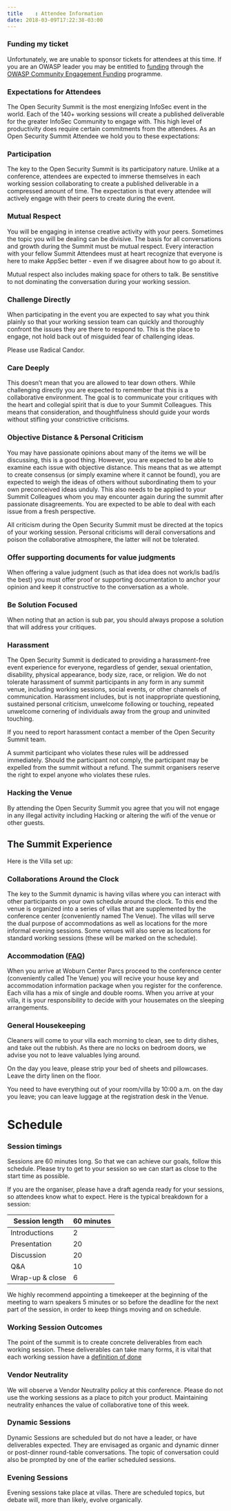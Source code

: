 ```yaml
---
title    : Attendee Information
date: 2018-03-09T17:22:38-03:00
---
```


### Funding my ticket

Unfortunately, we are unable to sponsor tickets for attendees at this time. If you are an OWASP leader you may be entitled to [funding](/content/faq/sponsored_tickets.md) through the [OWASP Community Engagement Funding](https://www.owasp.org/index.php/Funding) programme. 

### Expectations for Attendees
 
The Open Security Summit is the most energizing InfoSec event in the world. Each of the 140+ working sessions will create a published deliverable for the greater InfoSec Community to engage with. This high level of productivity does require certain commitments from the attendees. As an Open Security Summit Attendee we hold you to these expectations: 
 
### Participation 
 
The key to the Open Security Summit is its participatory nature. Unlike at a conference, attendees are expected to immerse themselves in each working session collaborating to create a published deliverable in a compressed amount of time. The expectation is that every attendee will actively engage with their peers to create during the event. 
 
### Mutual Respect
 
You will be engaging in intense creative activity with your peers. Sometimes the topic you will be dealing can be divisive. The basis for all conversations and growth during the Summit must be mutual respect. Every interaction with your fellow Summit Attendees must at heart recognize that everyone is here to make AppSec better - even if we disagree about how to go about it.  
 
Mutual respect also includes making space for others to talk. Be senstitive to not dominating the conversation during your working session.
 
### Challenge Directly
 
When participating in the event you are expected to say what you think plainly so that your working session team can quickly and thoroughly confront the issues they are there to respond to. This is the place to engage, not hold back out of misguided fear of challenging ideas.

Please use Radical Candor.
 
### Care Deeply 
 
This doesn’t mean that you are allowed to tear down others. While challenging directly you are expected to remember that this is a collaborative environment. The goal is to communicate your critiques with the heart and collegial spirit that is due to your Summit Colleagues. This means that consideration, and thoughtfulness should guide your words without stifling your constrictive criticisms. 
 
### Objective Distance & Personal Criticism
 
You may have passionate opinions about many of the items we will be discussing, this is a good thing. However, you are expected to be able to examine each issue with objective distance. This means that as we attempt to create consensus (or simply examine where it cannot be found), you are expected to weigh the ideas of others without subordinating them to your own preconceived ideas unduly. This also needs to be applied to your Summit Colleagues whom you may encounter again during the summit after passionate disagreements. You are expected to be able to deal with each issue from a fresh perspective.  
 
All criticism during the Open Security Summit must be directed at the topics of your working session. Personal criticisms will derail conversations and poison the collaborative atmosphere, the latter will not be tolerated.  
 
 
### Offer supporting documents for value judgments
 
When offering a value judgment (such as that idea does not work/is bad/is the best) you must offer proof or supporting documentation to anchor your opinion and keep it constructive to the conversation as a whole. 
 
### Be Solution Focused
 
When noting that an action is sub par, you should always propose a solution that will address your critiques.
 
### Harassment
 
The Open Security Summit is dedicated to providing a harassment-free event experience for everyone, regardless of gender, sexual orientation, disability, physical appearance, body size, race, or religion. We do not tolerate harassment of summit participants in any form in any summit venue, including working sessions, social events, or other channels of communication. Harassment includes, but is not inappropriate questioning, sustained personal criticism, unwelcome following or touching, repeated unwelcome cornering of individuals away from the group and uninvited touching.
 
If you need to report harassment contact a member of the Open Security Summit team.
 
A summit participant who violates these rules will be addressed immediately. Should the participant not comply, the participant may be expelled from the summit without a refund. The summit organisers reserve the right to expel anyone who violates these rules. 
 
### Hacking the Venue
By attending the Open Security Summit you agree that you will not engage in any illegal activity including Hacking or altering the wifi of the venue or other guests.
 
## The Summit Experience
 
Here is the Villa set up:
 
### Collaborations Around the Clock
 
The key to the Summit dynamic is having villas where you can interact with other participants on your own schedule around the clock. To this end the venue is organized into a series of villas that are supplemented by the conference center (conveniently named The Venue).  The villas will serve the dual purpose of accommodations as well as locations for the more informal evening sessions. Some venues will also serve as locations for standard working sessions (these will be marked on the schedule).
 
### Accommodation ([FAQ](/oss2018/content/faq/Accomodation.md))
 
When you arrive at Woburn Center Parcs proceed to the conference center (conveniently called The Venue) you will recive your house key and accommodation information package when you register for the conference. Each villa has a mix of single and double rooms. When you arrive at your villa, it is your responsibility to decide with your housemates on the sleeping arrangements.  
 
### General Housekeeping 
 
Cleaners will come to your villa each morning to clean, see to dirty dishes, and take out the rubbish. As there are no locks on bedroom doors, we advise you not to leave valuables lying around.  
 
On the day you leave, please strip your bed of sheets and pillowcases. Leave the dirty linen on the floor.  
 
You need to have everything out of your room/villa by 10:00 a.m. on the day you leave; you can leave luggage at the registration desk in the Venue.  


# Schedule
 
 
### Session timings
 
Sessions are 60 minutes long. So that we can achieve our goals, follow this schedule. Please try to get to your session so we can start as close to the start time as possible.  
 
If you are the organiser, please have a draft agenda ready for your sessions, so attendees know what to expect. Here is the typical breakdown for a session:
 
| Session length|60 minutes| 
|----------------|---------|
|Introductions   |2 |
|Presentation    |20|
|Discussion |20|
|Q&A|10|
|Wrap-up & close|6|
 
We highly recommend appointing a timekeeper at the beginning of the meeting to warn speakers 5 minutes or so before the deadline for the next part of the session, in order to keep things moving and on schedule.  
 
### Working Session Outcomes
 
The point of the summit is to create concrete deliverables from each working session. These deliverables can take many forms, it is vital that each working session have a [definition of done](/content/articles/OutcomesBasedStrategy.md)
 
### Vendor Neutrality
 
We will observe a Vendor Neutrality policy at this conference. Please do not use the working sessions as a place to pitch your product. Maintaining neutrality enhances the value of collaborative tone of this week.  
 
### Dynamic Sessions
Dynamic Sessions are scheduled but do not have a leader, or have deliverables expected. They are envisaged as organic and dynamic dinner or post-dinner round-table conversations. The topic of conversation could also be prompted by one of the earlier scheduled sessions.  
 
### Evening Sessions
Evening sessions take place at villas. There are scheduled topics, but debate will, more than likely, evolve organically.  
 
